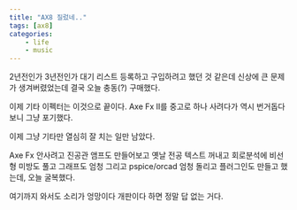 ```yaml
---
title: "AX8 질렀네.."
tags: [ax8]
categories:
    - life
    - music
---
```


2년전인가 3년전인가 대기 리스트 등록하고 구입하려고 했던 것 같은데 신상에 큰 문제가 생겨버렸었는데 결국 오늘 충동(?) 구매했다.

이제 기타 이펙터는 이것으로 끝이다. Axe Fx II를 중고로 하나 사려다가 역시 번거돕다보니 그냥 포기했다. 

이제 그냥 기타만 열심히 잘 치는 일만 남았다. 

Axe Fx 안사려고 진공관 앰프도 만들어보고 옛날 전공 텍스트 꺼내고 회로분석에 비선형 미방도 풀고 그래프도 엄청 그리고 pspice/orcad 엄청 돌리고 플러그인도 만들고 했는데, 오늘 굴복했다. 

여기까지 와서도 소리가 엉망이다 개판이다 하면 정말 답 없는 거다.